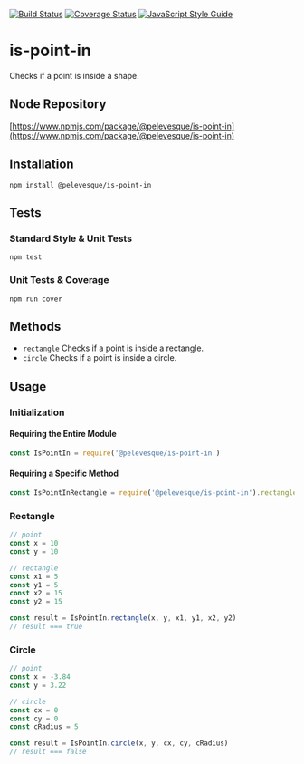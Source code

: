 [![Build Status](https://travis-ci.org/pelevesque/is-point-in.svg?branch=master)](https://travis-ci.org/pelevesque/is-point-in)
[![Coverage Status](https://coveralls.io/repos/github/pelevesque/is-point-in/badge.svg?branch=master)](https://coveralls.io/github/pelevesque/is-point-in?branch=master)
[![JavaScript Style Guide](https://img.shields.io/badge/code_style-standard-brightgreen.svg)](https://standardjs.com)

# is-point-in

Checks if a point is inside a shape.

## Node Repository

[https://www.npmjs.com/package/@pelevesque/is-point-in](https://www.npmjs.com/package/@pelevesque/is-point-in)

## Installation

`npm install @pelevesque/is-point-in`

## Tests

### Standard Style & Unit Tests

`npm test`

### Unit Tests & Coverage

`npm run cover`

## Methods

- `rectangle` Checks if a point is inside a rectangle.
- `circle` Checks if a point is inside a circle.

## Usage

### Initialization

#### Requiring the Entire Module

```js
const IsPointIn = require('@pelevesque/is-point-in')
```

#### Requiring a Specific Method

```js
const IsPointInRectangle = require('@pelevesque/is-point-in').rectangle
```

### Rectangle

```js
// point
const x = 10
const y = 10

// rectangle
const x1 = 5
const y1 = 5
const x2 = 15
const y2 = 15

const result = IsPointIn.rectangle(x, y, x1, y1, x2, y2)
// result === true
```

### Circle

```js
// point
const x = -3.84
const y = 3.22

// circle
const cx = 0
const cy = 0
const cRadius = 5

const result = IsPointIn.circle(x, y, cx, cy, cRadius)
// result === false
```
